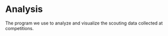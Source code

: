 # Analysis
The program we use to analyze and visualize the scouting data collected at competitions.

